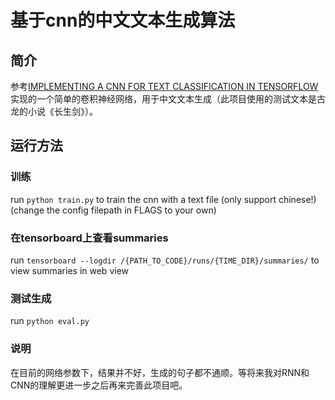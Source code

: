 # 基于cnn的中文文本生成算法

## 简介
参考[IMPLEMENTING A CNN FOR TEXT CLASSIFICATION IN TENSORFLOW]((http://www.wildml.com/2015/12/implementing-a-cnn-for-text-classification-in-tensorflow/))实现的一个简单的卷积神经网络，用于中文文本生成（此项目使用的测试文本是古龙的小说《长生剑》）。

## 运行方法

### 训练
run `python train.py` to train the cnn with a text file (only support chinese!) (change the config filepath in FLAGS to your own)

### 在tensorboard上查看summaries
run `tensorboard --logdir /{PATH_TO_CODE}/runs/{TIME_DIR}/summaries/` to view summaries in web view

### 测试生成
run `python eval.py`

### 说明
在目前的网络参数下，结果并不好，生成的句子都不通顺。等将来我对RNN和CNN的理解更进一步之后再来完善此项目吧。
